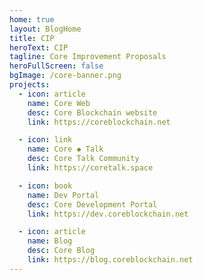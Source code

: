 ```yaml
---
home: true
layout: BlogHome
title: CIP
heroText: CIP
tagline: Core Improvement Proposals
heroFullScreen: false
bgImage: /core-banner.png
projects:
  - icon: article
    name: Core Web
    desc: Core Blockchain website
    link: https://coreblockchain.net

  - icon: link
    name: Core ◆ Talk
    desc: Core Talk Community
    link: https://coretalk.space

  - icon: book
    name: Dev Portal
    desc: Core Development Portal
    link: https://dev.coreblockchain.net

  - icon: article
    name: Blog
    desc: Core Blog
    link: https://blog.coreblockchain.net
---
```


